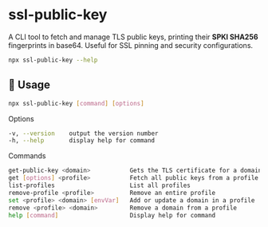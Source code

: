 # ssl-public-key

A CLI tool to fetch and manage TLS public keys, printing their **SPKI SHA256** fingerprints in base64.
Useful for SSL pinning and security configurations.

```bash
npx ssl-public-key --help
```

## 📖 Usage

```bash
npx ssl-public-key [command] [options]
```

Options
```bash
-v, --version    output the version number
-h, --help       display help for command
```

Commands
```bash
get-public-key <domain>           Gets the TLS certificate for a domain and prints its SPKI SHA256 fingerprint in base64
get [options] <profile>           Fetch all public keys from a profile
list-profiles                     List all profiles
remove-profile <profile>          Remove an entire profile
set <profile> <domain> [envVar]   Add or update a domain in a profile
remove <profile> <domain>         Remove a domain from a profile
help [command]                    Display help for command
```
